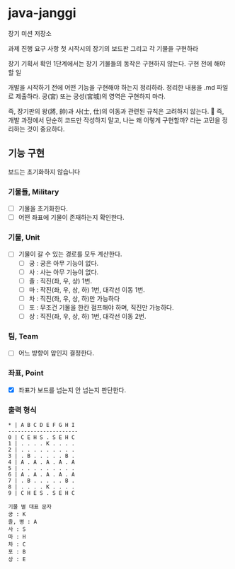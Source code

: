# java-janggi

장기 미션 저장소

과제 진행 요구 사항
첫 시작시의 장기의 보드판 그리고 각 기물을 구현하라

장기 기획서 확인
1단계에서는 장기 기물들의 동작은 구현하지 않는다.
구현 전에 해야 할 일

개발을 시작하기 전에 어떤 기능을 구현해야 하는지 정리하라.
정리한 내용을 .md 파일로 제출하라.
궁(宮) 또는 궁성(宮城)의 영역은 구현하지 마라.

즉, 장기판의 왕(將, 帥)과 사(士, 仕)의 이동과 관련된 규칙은 고려하지 않는다.
📌 즉, 개발 과정에서 단순히 코드만 작성하지 말고,
나는 왜 이렇게 구현할까? 라는 고민을 정리하는 것이 중요하다.

## 기능 구현

보드는 초기화하지 않습니다

### 기물들, Military

- [ ] 기물을 초기화한다.
- [ ] 어떤 좌표에 기물이 존재하는지 확인한다.

### 기물, Unit

- [ ] 기물이 갈 수 있는 경로를 모두 계산한다.
    - [ ] 궁 : 궁은 아무 기능이 없다.
    - [ ] 사 : 사는 아무 기능이 없다.
    - [ ] 졸 : 직진(좌, 우, 상) 1번.
    - [ ] 마 : 작진(좌, 우, 상, 하) 1번, 대각선 이동 1번.
    - [ ] 차 : 직진(좌, 우, 상, 하)만 가능하다
    - [ ] 포 : 무조건 기물을 한칸 점프해야 하며, 직진만 가능하다.
    - [ ] 상 : 직진(좌, 우, 상, 하) 1번, 대각선 이동 2번.

### 팀, Team

- [ ] 어느 방향이 앞인지 결정한다.

### 좌표, Point

- [x] 좌표가 보드를 넘는지 안 넘는지 판단한다.

### 출력 형식

```
* | A B C D E F G H I 
----------------------
0 | C E H S . S E H C
1 | . . . . K . . . . 
2 | . . . . . . . . . 
3 | . B . . . . . B .
4 | A . A . A . A . A
5 | . . . . . . . . .
6 | A . A . A . A . A
7 | . B . . . . . B .
8 | . . . . K . . . .
9 | C H E S . S E H C

기물 별 대표 문자
궁 : K
졸, 병 : A
사 : S
마 : H
차 : C
포 : B
상 : E
```
